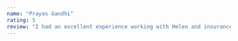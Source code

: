 ```yaml
---
name: "Prayas Gandhi"
rating: 5
review: "I had an excellent experience working with Helen and insurance for my new company. They patiently worked with me every step of the way!"
---
```


